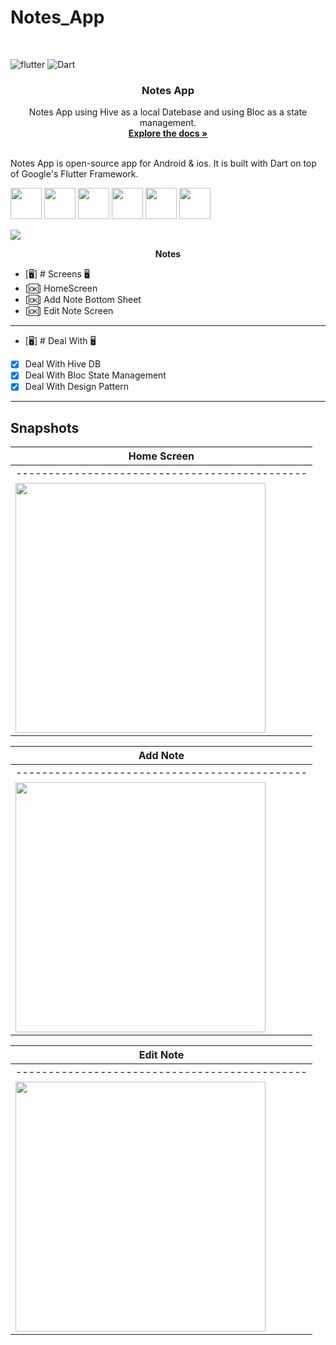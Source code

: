 # Notes_App


<br />

![flutter](https://img.shields.io/badge/Flutter-Framework-green?logo=flutter)
![Dart](https://img.shields.io/badge/Dart-Language-blue?logo=dart)


<h3 align="center">Notes App</h3>

  <p align="center">
    Notes App using Hive as a local Datebase and using Bloc as a state management.
    <br />
    <a href="https://github.com/shehab-nabil/Notes_app"><strong>Explore the docs »</strong></a>
    <br />
    <br />
  </p>
</div>



Notes App is open-source  app for Android & ios. It is built with Dart on top of Google's Flutter Framework.

<img height="50" src="https://user-images.githubusercontent.com/25181517/192108895-20dc3343-43e3-4a54-a90e-13a4abbc57b9.png"> <img height="50" src="https://user-images.githubusercontent.com/25181517/117269608-b7dcfb80-ae58-11eb-8e66-6cc8753553f0.png"> <img height="50" src="https://user-images.githubusercontent.com/25181517/121406611-a8246b80-c95e-11eb-9b11-b771486377f6.png"> <img height="50" src="https://user-images.githubusercontent.com/25181517/186884150-05e9ff6d-340e-4802-9533-2c3f02363ee3.png"> <img height="50" src="https://user-images.githubusercontent.com/25181517/186884152-ae609cca-8cf1-4175-8d60-1ce1fa078ca2.png"> <img height="50" src="https://user-images.githubusercontent.com/25181517/186884153-99edc188-e4aa-4c84-91b0-e2df260ebc33.png">




<p><img src="lib/snapshot/home.jpg" /></p>
<p align="center"><b>Notes</b></p>






- [🖥] # Screens 🖥
- [🆗] HomeScreen
- [🆗] Add Note Bottom Sheet 
- [🆗] Edit Note Screen
--------------------------------
- [🖥] # Deal With 🖥
- [x] Deal With Hive DB
- [x] Deal With Bloc State Management
- [x] Deal With Design Pattern 

------------------------------



## Snapshots


| Home Screen| 
|---------------------------------------------|
|---------------------------------------------|
|<img src="lib/snapshot/home.jpg" width="400">


| Add Note|           
|---------------------------------------------|
|---------------------------------------------|
| <img src="lib/snapshot/add_note.jpg" width="400"> 


|Edit Note| 
|---------------------------------------------|
|---------------------------------------------|
| <img src="lib/snapshot/edit_note.jpg" width="400">




